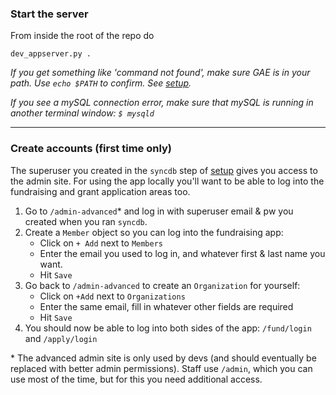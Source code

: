 ### Start the server

From inside the root of the repo do

`dev_appserver.py .`

_If you get something like 'command not found', make sure GAE is in your path. Use `echo $PATH` to confirm. See [setup](installation-and-setup.md#update-paths)._

_If you see a mySQL connection error, make sure that mySQL is running in another terminal window: `$ mysqld`_

---

### Create accounts (first time only)

The superuser you created in the `syncdb` step of [setup](installation-and-setup#setting-up-the-database) gives you access to the admin site. For using the app locally you'll want to be able to log into the fundraising and grant application areas too.

1. Go to `/admin-advanced`\* and log in with superuser email & pw you created when you ran `syncdb`.
2. Create a `Member` object so you can log into the fundraising app:
    - Click on `+ Add` next to `Members`
    - Enter the email you used to log in, and whatever first & last name you want.
    - Hit `Save`
3. Go back to `/admin-advanced` to create an `Organization` for yourself:
    - Click on `+Add` next to `Organizations`
    - Enter the same email, fill in whatever other fields are required
    - Hit `Save`
4. You should now be able to log into both sides of the app: `/fund/login` and `/apply/login`

\* The advanced admin site is only used by devs (and should eventually be replaced with better admin permissions). Staff use `/admin`, which you can use most of the time, but for this you need additional access.
